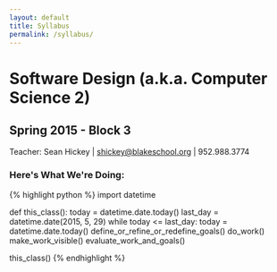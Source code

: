 ```yaml
---
layout: default
title: Syllabus
permalink: /syllabus/
---
```


# Software Design (a.k.a. Computer Science 2)

## Spring 2015 - Block 3

Teacher: Sean Hickey &#124; [shickey@blakeschool.org](mailto:shickey@blakeschool.org) &#124; 952.988.3774

### Here's What We're Doing:

{% highlight python %}
import datetime

def this_class():
  today    = datetime.date.today()
  last_day = datetime.date(2015, 5, 29)
  while today <= last_day:
    today = datetime.date.today()
    define_or_refine_or_redefine_goals()
    do_work()
    make_work_visible()
    evaluate_work_and_goals()

this_class()
{% endhighlight %}